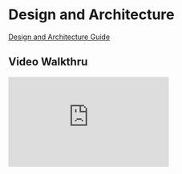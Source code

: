 # Design and Architecture

[Design and Architecture Guide](https://meshcentral.com/info/docs/MeshCentral2DesignArchitecture.pdf)

## Video Walkthru

<div class="video-wrapper">
  <iframe width="320" height="180" src="https://www.youtube.com/embed/MOQ0uCUs7_M" frameborder="0" allowfullscreen></iframe>
</div>
